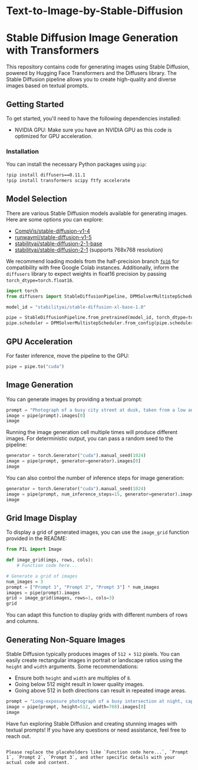 # Text-to-Image-by-Stable-Diffusion
# Stable Diffusion Image Generation with Transformers

This repository contains code for generating images using Stable Diffusion, powered by Hugging Face Transformers and the Diffusers library. The Stable Diffusion pipeline allows you to create high-quality and diverse images based on textual prompts.

## Getting Started

To get started, you'll need to have the following dependencies installed:

- NVIDIA GPU: Make sure you have an NVIDIA GPU as this code is optimized for GPU acceleration.

### Installation

You can install the necessary Python packages using `pip`:

```bash
!pip install diffusers==0.11.1
!pip install transformers scipy ftfy accelerate
```

## Model Selection

There are various Stable Diffusion models available for generating images. Here are some options you can explore:

- [CompVis/stable-diffusion-v1-4](https://huggingface.co/CompVis/stable-diffusion-v1-4)
- [runwayml/stable-diffusion-v1-5](https://huggingface.co/runwayml/stable-diffusion-v1-5)
- [stabilityai/stable-diffusion-2-1-base](https://huggingface.co/stabilityai/stable-diffusion-2-1-base)
- [stabilityai/stable-diffusion-2-1](https://huggingface.co/stabilityai/stable-diffusion-2-1) (supports 768x768 resolution)

We recommend loading models from the half-precision branch [`fp16`](https://huggingface.co/CompVis/stable-diffusion-v1-4/tree/fp16) for compatibility with free Google Colab instances. Additionally, inform the `diffusers` library to expect weights in float16 precision by passing `torch_dtype=torch.float16`.

```python
import torch
from diffusers import StableDiffusionPipeline, DPMSolverMultistepScheduler

model_id = "stabilityai/stable-diffusion-xl-base-1.0"

pipe = StableDiffusionPipeline.from_pretrained(model_id, torch_dtype=torch.float16)
pipe.scheduler = DPMSolverMultistepScheduler.from_config(pipe.scheduler.config)
```

## GPU Acceleration

For faster inference, move the pipeline to the GPU:

```python
pipe = pipe.to("cuda")
```

## Image Generation

You can generate images by providing a textual prompt:

```python
prompt = "Photograph of a busy city street at dusk, taken from a low angle, with towering buildings and vibrant neon lights."
image = pipe(prompt).images[0]
image
```

Running the image generation cell multiple times will produce different images. For deterministic output, you can pass a random seed to the pipeline:

```python
generator = torch.Generator("cuda").manual_seed(1024)
image = pipe(prompt, generator=generator).images[0]
image
```

You can also control the number of inference steps for image generation:

```python
generator = torch.Generator("cuda").manual_seed(1024)
image = pipe(prompt, num_inference_steps=15, generator=generator).images[0]
image
```

## Grid Image Display

To display a grid of generated images, you can use the `image_grid` function provided in the README:

```python
from PIL import Image

def image_grid(imgs, rows, cols):
    # Function code here...

# Generate a grid of images
num_images = 3
prompt = ["Prompt 1", "Prompt 2", "Prompt 3"] * num_images
images = pipe(prompt).images
grid = image_grid(images, rows=1, cols=3)
grid
```

You can adapt this function to display grids with different numbers of rows and columns.

## Generating Non-Square Images

Stable Diffusion typically produces images of `512 × 512` pixels. You can easily create rectangular images in portrait or landscape ratios using the `height` and `width` arguments. Some recommendations:

- Ensure both `height` and `width` are multiples of `8`.
- Going below 512 might result in lower quality images.
- Going above 512 in both directions can result in repeated image areas.

```python
prompt = "Long-exposure photograph of a busy intersection at night, capturing the streaks of light from moving vehicles"
image = pipe(prompt, height=512, width=768).images[0]
image
```

Have fun exploring Stable Diffusion and creating stunning images with textual prompts! If you have any questions or need assistance, feel free to reach out.
```

Please replace the placeholders like `Function code here...`, `Prompt 1`, `Prompt 2`, `Prompt 3`, and other specific details with your actual code and content.
